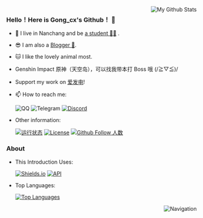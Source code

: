 <a href="https://github.com/Gongcxgithub" one-link-mark="yes" target="_blank">
<img align="right" alt="My Github Stats" src="https://github-readme-stats.vercel.app/api?username=Gongcxgithub&show_icons=true&theme=vue-dark&custom_title=%E6%88%91%E7%9A%84%20Github%20%E7%BB%9F%E8%AE%A1%E5%8D%A1" />
</a>

### Hello！Here is Gong_cx's Github！ 👋

- 🔭 I live in Nanchang and be [a student 👨‍💻](https://github.com/Gongcxgithub) .
- 😎 I am also a [Blogger 📝](https://www.gcxstudio.cn).
- :cat: I like the lovely animal most.
- Genshin Impact 原神（天空岛），可以找我带本打 Boss 哦 (/≧▽≦)/
- Support my work on [爱发电](https://afdian.net/@GBCLStudio)!
- 📫 How to reach me:


   ![QQ](https://img.shields.io/static/v1?label=%E8%85%BE%E8%AE%AF%20QQ&message=3175992523&color=orange&style=for-the-badge&labelColor=blue&logoColor=black&logo=Tencent%20QQ)   ![Telegram](https://img.shields.io/static/v1?label=Telegram&message=@Gong_cx&color=blue&style=for-the-badge&labelColor=green&logo=telegram)   [![Discord](https://img.shields.io/discord/879563083616489502?label=Discord%20%E6%9C%8D%E5%8A%A1%E5%99%A8&logo=discord&style=for-the-badge)](https://discord.com/channels/879563083616489502/)

- Other information:


   [![运行状态](https://img.shields.io/website?down_color=red&labelColor=blue&down_message=Offline%20%7C%20%E4%B8%8B%E7%BA%BF&label=%E4%B8%AA%E4%BA%BA%E4%BB%8B%E7%BB%8D%E9%A1%B5%E8%BF%90%E8%A1%8C%E7%8A%B6%E6%80%81&style=for-the-badge&up_color=green&up_message=Online%20%7C%20%E5%9C%A8%E7%BA%BF&url=https%3A%2F%2Fgcxstudio.cn "awa")](https://gcxstudio.cn)   [![License](https://img.shields.io/github/license/Gongcxgithub/Gongcxgithub?color=orange&labelColor=blue&label=%E6%88%91%E4%BB%AC%E6%AD%A3%E5%9C%A8%E4%BD%BF%E7%94%A8&logo=Apache&style=for-the-badge)](https://www.apache.org/licenses/LICENSE-2.0.html)   [![Github Follow 人数](https://img.shields.io/badge/dynamic/json?color=orange&suffix=%20Fans&style=for-the-badge&labelColor=blue&label=Github%20Follow%20%E4%BA%BA%E6%95%B0&query=%24.data.totalSubs&url=https%3A%2F%2Fapi.spencerwoo.com%2Fsubstats%2F%3Fsource%3Dgithub%26queryKey%3DGongcxgithub&&logo=github)](https://github.com/Gongcxgithub)
   
### About

- This Introduction Uses:

   [![Shields.io](https://img.shields.io/static/v1?label=%E5%B0%8F%E5%8D%A1%E7%89%87&message=Shields.io&color=orange&labelColor=&style=for-the-badge&logo=Shields.io)](https://shields.io/)   [![API](https://img.shields.io/static/v1?label=%E4%BF%A1%E6%81%AF%E8%8E%B7%E5%8F%96%20API&message=Substats&color=orange&labelColor=&style=for-the-badge&logo=FastAPI&logoColor=brightgreen)](https://substats.spencerwoo.com/api.html)
   
- Top Languages:

   [![Top Languages](https://github-readme-stats.vercel.app/api/top-langs/?username=Gongcxgithub&langs_count=10&show_icons=true&theme=vue-dark&custom_title=%E6%88%91%E7%9A%84%20Github%20%E8%AF%AD%E8%A8%80%E4%BD%BF%E7%94%A8%E9%A2%91%E7%8E%87%E8%A1%A8)](https://github.com/Gongcxgithub)   
<a href="https://github.com/GBCLStudio/navigation" one-link-mark="yes" target="_blank">
<img align="right" alt="Navigation" src="https://github-readme-stats.vercel.app/api/pin/?username=GBCLStudio&repo=navigation&theme=vue-dark&show_owner=true" />
</a>
